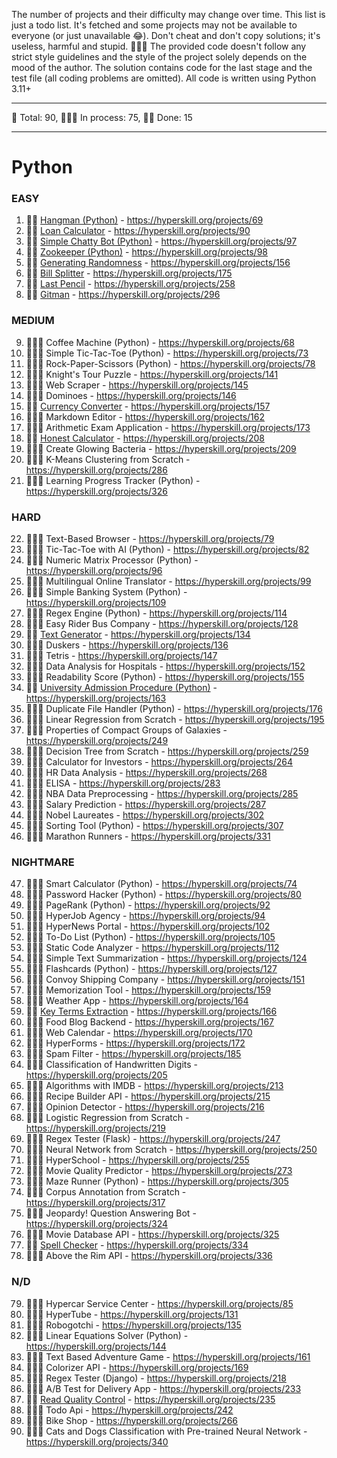 The number of projects and their difficulty may change over time.
This list is just a todo list. It's fetched and some projects may not be available to everyone (or just unavailable 😂).
Don't cheat and don't copy solutions; it's useless, harmful and stupid. 🤦🏼‍♂️
The provided code doesn't follow any strict style guidelines and the style of the project solely depends on the mood of the author.
The solution contains code for the last stage and the test file (all coding problems are omitted).
All code is written using Python 3.11+

---

🐍 Total: 90, 
👷🏼‍♂️ In process: 75,
🐱‍👤 Done: 15

---

# Python
### EASY
1) 🐱‍👤 [Hangman (Python)](https://github.com/syyynth/hyperskill/tree/main/python/0069%20-%20Hangman%20(Python)) - https://hyperskill.org/projects/69
2) 🐱‍👤 [Loan Calculator](https://github.com/syyynth/hyperskill/tree/main/python/0090%20-%20Loan%20Calculator) - https://hyperskill.org/projects/90
3) 🐱‍👤 [Simple Chatty Bot (Python)](https://github.com/syyynth/hyperskill/tree/main/python/0097%20-%20Simple%20Chatty%20Bot%20(Python)) - https://hyperskill.org/projects/97
4) 🐱‍👤 [Zookeeper (Python)](https://github.com/syyynth/hyperskill/tree/main/python/0098%20-%20Zookeeper%20(Python)) - https://hyperskill.org/projects/98
5) 🐱‍👤 [Generating Randomness](https://github.com/syyynth/hyperskill/tree/main/python/0156%20-%20Generating%20Randomness) - https://hyperskill.org/projects/156
6) 🐱‍👤 [Bill Splitter](https://github.com/syyynth/hyperskill/tree/main/python/0175%20-%20Bill%20Splitter) - https://hyperskill.org/projects/175
7) 🐱‍👤 [Last Pencil](https://github.com/syyynth/hyperskill/tree/main/python/0258%20-%20Last%20Pencil) - https://hyperskill.org/projects/258
8) 🐱‍👤 [Gitman](https://github.com/syyynth/hyperskill/tree/main/python/0296%20-%20Gitman) - https://hyperskill.org/projects/296

### MEDIUM
9) 👷🏼‍♂️ Coffee Machine (Python) - https://hyperskill.org/projects/68
10) 👷🏼‍♂️ Simple Tic-Tac-Toe (Python) - https://hyperskill.org/projects/73
11) 👷🏼‍♂️ Rock-Paper-Scissors (Python) - https://hyperskill.org/projects/78
12) 👷🏼‍♂️ Knight's Tour Puzzle - https://hyperskill.org/projects/141
13) 👷🏼‍♂️ Web Scraper - https://hyperskill.org/projects/145
14) 👷🏼‍♂️ Dominoes - https://hyperskill.org/projects/146
15) 🐱‍👤 [Currency Converter](https://github.com/syyynth/hyperskill/tree/main/python/0157%20-%20Currency%20Converter) - https://hyperskill.org/projects/157
16) 👷🏼‍♂️ Markdown Editor - https://hyperskill.org/projects/162
17) 👷🏼‍♂️ Arithmetic Exam Application - https://hyperskill.org/projects/173
18) 🐱‍👤 [Honest Calculator](https://github.com/syyynth/hyperskill/tree/main/python/0208%20-%20Honest%20Calculator) - https://hyperskill.org/projects/208
19) 👷🏼‍♂️ Create Glowing Bacteria - https://hyperskill.org/projects/209
20) 👷🏼‍♂️ K-Means Clustering from Scratch - https://hyperskill.org/projects/286
21) 👷🏼‍♂️ Learning Progress Tracker (Python) - https://hyperskill.org/projects/326

### HARD
22) 👷🏼‍♂️ Text-Based Browser - https://hyperskill.org/projects/79
23) 👷🏼‍♂️ Tic-Tac-Toe with AI (Python) - https://hyperskill.org/projects/82
24) 👷🏼‍♂️ Numeric Matrix Processor (Python) - https://hyperskill.org/projects/96
25) 👷🏼‍♂️ Multilingual Online Translator - https://hyperskill.org/projects/99
26) 👷🏼‍♂️ Simple Banking System (Python) - https://hyperskill.org/projects/109
27) 👷🏼‍♂️ Regex Engine (Python) - https://hyperskill.org/projects/114
28) 👷🏼‍♂️ Easy Rider Bus Company - https://hyperskill.org/projects/128
29) 🐱‍👤 [Text Generator](https://github.com/syyynth/hyperskill/tree/main/python/0134%20-%20Text%20Generator) - https://hyperskill.org/projects/134
30) 👷🏼‍♂️ Duskers - https://hyperskill.org/projects/136
31) 👷🏼‍♂️ Tetris - https://hyperskill.org/projects/147
32) 👷🏼‍♂️ Data Analysis for Hospitals - https://hyperskill.org/projects/152
33) 👷🏼‍♂️ Readability Score (Python) - https://hyperskill.org/projects/155
34) 🐱‍👤 [University Admission Procedure (Python)](https://github.com/syyynth/hyperskill/tree/main/python/0163%20-%20University%20Admission%20Procedure%20(Python)) - https://hyperskill.org/projects/163
35) 👷🏼‍♂️ Duplicate File Handler (Python) - https://hyperskill.org/projects/176
36) 👷🏼‍♂️ Linear Regression from Scratch - https://hyperskill.org/projects/195
37) 👷🏼‍♂️ Properties of Compact Groups of Galaxies - https://hyperskill.org/projects/249
38) 👷🏼‍♂️ Decision Tree from Scratch - https://hyperskill.org/projects/259
39) 👷🏼‍♂️ Calculator for Investors - https://hyperskill.org/projects/264
40) 👷🏼‍♂️ HR Data Analysis - https://hyperskill.org/projects/268
41) 👷🏼‍♂️ ELISA - https://hyperskill.org/projects/283
42) 👷🏼‍♂️ NBA Data Preprocessing - https://hyperskill.org/projects/285
43) 👷🏼‍♂️ Salary Prediction - https://hyperskill.org/projects/287
44) 👷🏼‍♂️ Nobel Laureates - https://hyperskill.org/projects/302
45) 👷🏼‍♂️ Sorting Tool (Python) - https://hyperskill.org/projects/307
46) 👷🏼‍♂️ Marathon Runners - https://hyperskill.org/projects/331

### NIGHTMARE
47) 👷🏼‍♂️ Smart Calculator (Python) - https://hyperskill.org/projects/74
48) 👷🏼‍♂️ Password Hacker (Python) - https://hyperskill.org/projects/80
49) 👷🏼‍♂️ PageRank (Python) - https://hyperskill.org/projects/92
50) 👷🏼‍♂️ HyperJob Agency - https://hyperskill.org/projects/94
51) 👷🏼‍♂️ HyperNews Portal - https://hyperskill.org/projects/102
52) 👷🏼‍♂️ To-Do List (Python) - https://hyperskill.org/projects/105
53) 👷🏼‍♂️ Static Code Analyzer - https://hyperskill.org/projects/112
54) 👷🏼‍♂️ Simple Text Summarization - https://hyperskill.org/projects/124
55) 👷🏼‍♂️ Flashcards (Python) - https://hyperskill.org/projects/127
56) 👷🏼‍♂️ Convoy Shipping Company - https://hyperskill.org/projects/151
57) 👷🏼‍♂️ Memorization Tool - https://hyperskill.org/projects/159
58) 👷🏼‍♂️ Weather App - https://hyperskill.org/projects/164
59) 🐱‍👤 [Key Terms Extraction](https://github.com/syyynth/hyperskill/tree/main/python/0166%20-%20Key%20Terms%20Extraction) - https://hyperskill.org/projects/166
60) 👷🏼‍♂️ Food Blog Backend - https://hyperskill.org/projects/167
61) 👷🏼‍♂️ Web Calendar - https://hyperskill.org/projects/170
62) 👷🏼‍♂️ HyperForms - https://hyperskill.org/projects/172
63) 👷🏼‍♂️ Spam Filter - https://hyperskill.org/projects/185
64) 👷🏼‍♂️ Classification of Handwritten Digits - https://hyperskill.org/projects/205
65) 👷🏼‍♂️ Algorithms with IMDB - https://hyperskill.org/projects/213
66) 👷🏼‍♂️ Recipe Builder API - https://hyperskill.org/projects/215
67) 👷🏼‍♂️ Opinion Detector - https://hyperskill.org/projects/216
68) 👷🏼‍♂️ Logistic Regression from Scratch - https://hyperskill.org/projects/219
69) 👷🏼‍♂️ Regex Tester (Flask) - https://hyperskill.org/projects/247
70) 👷🏼‍♂️ Neural Network from Scratch - https://hyperskill.org/projects/250
71) 👷🏼‍♂️ HyperSchool - https://hyperskill.org/projects/255
72) 👷🏼‍♂️ Movie Quality Predictor - https://hyperskill.org/projects/273
73) 👷🏼‍♂️ Maze Runner (Python) - https://hyperskill.org/projects/305
74) 👷🏼‍♂️ Corpus Annotation from Scratch - https://hyperskill.org/projects/317
75) 👷🏼‍♂️ Jeopardy! Question Answering Bot - https://hyperskill.org/projects/324
76) 👷🏼‍♂️ Movie Database API - https://hyperskill.org/projects/325
77) 🐱‍👤 [Spell Checker](https://github.com/syyynth/hyperskill/tree/main/python/0334%20-%20Spell%20Checker) - https://hyperskill.org/projects/334
78) 👷🏼‍♂️ Above the Rim API - https://hyperskill.org/projects/336

### N/D
79) 👷🏼‍♂️ Hypercar Service Center - https://hyperskill.org/projects/85
80) 👷🏼‍♂️ HyperTube - https://hyperskill.org/projects/131
81) 👷🏼‍♂️ Robogotchi - https://hyperskill.org/projects/135
82) 👷🏼‍♂️ Linear Equations Solver (Python) - https://hyperskill.org/projects/144
83) 👷🏼‍♂️ Text Based Adventure Game - https://hyperskill.org/projects/161
84) 👷🏼‍♂️ Colorizer API - https://hyperskill.org/projects/169
85) 👷🏼‍♂️ Regex Tester (Django) - https://hyperskill.org/projects/218
86) 👷🏼‍♂️ A/B Test for Delivery App - https://hyperskill.org/projects/233
87) 🐱‍👤 [Read Quality Control](https://github.com/syyynth/hyperskill/tree/main/python/0235%20-%20Read%20Quality%20Control) - https://hyperskill.org/projects/235
88) 👷🏼‍♂️ Todo Api - https://hyperskill.org/projects/242
89) 👷🏼‍♂️ Bike Shop - https://hyperskill.org/projects/266
90) 👷🏼‍♂️ Cats and Dogs Classification with Pre-trained Neural Network - https://hyperskill.org/projects/340
